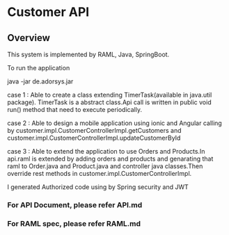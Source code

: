 # Customer API
## Overview
This system is implemented by RAML, Java, SpringBoot.

To run the application

java -jar de.adorsys.jar

case 1 : Able to create a class extending TimerTask(available in java.util package). TimerTask is a abstract class.Api call is written in public void run() method that need to execute periodically.

case 2 : Able to design a mobile application using ionic and Angular calling by customer.impl.CustomerControllerImpl.getCustomers and customer.impl.CustomerControllerImpl.updateCustomerById 

case 3 : Able to extend the application to use Orders and Products.In api.raml is extended by adding orders and products and genarating that raml to Order.java and Product.java and controller java classes.Then override rest methods in customer.impl.CustomerControllerImpl.

I generated Authorized code using by Spring security and JWT

### For API Document, please refer API.md
### For RAML spec, please refer RAML.md